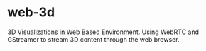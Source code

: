 # web-3d
3D Visualizations in Web Based Environment. Using WebRTC and GStreamer to stream 3D content through the web browser.


